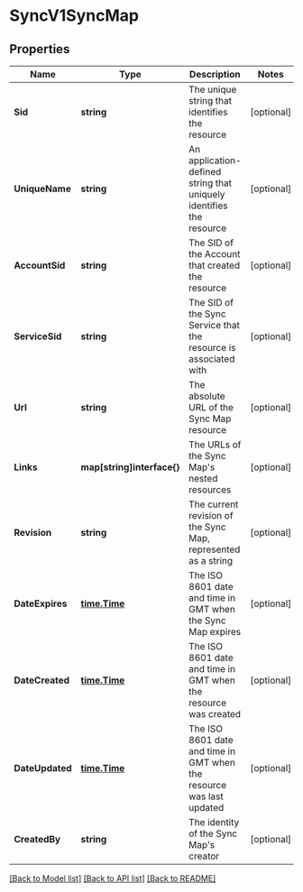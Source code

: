 # SyncV1SyncMap

## Properties

Name | Type | Description | Notes
------------ | ------------- | ------------- | -------------
**Sid** | **string** | The unique string that identifies the resource |[optional] 
**UniqueName** | **string** | An application-defined string that uniquely identifies the resource |[optional] 
**AccountSid** | **string** | The SID of the Account that created the resource |[optional] 
**ServiceSid** | **string** | The SID of the Sync Service that the resource is associated with |[optional] 
**Url** | **string** | The absolute URL of the Sync Map resource |[optional] 
**Links** | **map[string]interface{}** | The URLs of the Sync Map's nested resources |[optional] 
**Revision** | **string** | The current revision of the Sync Map, represented as a string |[optional] 
**DateExpires** | [**time.Time**](time.Time.md) | The ISO 8601 date and time in GMT when the Sync Map expires |[optional] 
**DateCreated** | [**time.Time**](time.Time.md) | The ISO 8601 date and time in GMT when the resource was created |[optional] 
**DateUpdated** | [**time.Time**](time.Time.md) | The ISO 8601 date and time in GMT when the resource was last updated |[optional] 
**CreatedBy** | **string** | The identity of the Sync Map's creator |[optional] 

[[Back to Model list]](../README.md#documentation-for-models) [[Back to API list]](../README.md#documentation-for-api-endpoints) [[Back to README]](../README.md)


